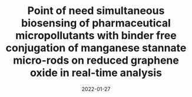 ---
title: "Point of need simultaneous biosensing of pharmaceutical micropollutants with binder free conjugation of manganese stannate micro-rods on reduced graphene oxide in real-time analysis"
collection: publications
permalink: /publication/2022-point-of-need-simultaneous-biosensing-of-pharmaceutical-micropollutants
date: 2022-01-27
venue: 'Journal of the Taiwan Institute of Chemical Engineers'
link: 'https://doi.org/10.1016/j.jtice.2021.11.002'
citation: 'Hwa, Kuo Yuan; Santhan, Aravindan; Ganguly, Anindita; Sharma, Tata Sanjay Kanna; '
---